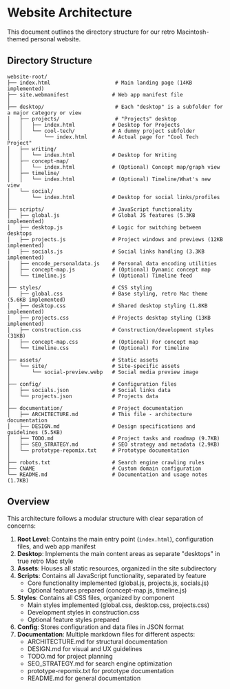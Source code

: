 # Website Architecture

This document outlines the directory structure for our retro Macintosh-themed personal website.

## Directory Structure

```text
website-root/
├── index.html                     # Main landing page (14KB implemented)
├── site.webmanifest              # Web app manifest file
│
├── desktop/                       # Each "desktop" is a subfolder for a major category or view
│   ├── projects/                  # "Projects" desktop
│   │   ├── index.html            # Desktop for Projects
│   │   └── cool-tech/            # A dummy project subfolder
│   │       └── index.html        # Actual page for "Cool Tech Project"
│   ├── writing/
│   │   └── index.html            # Desktop for Writing
│   ├── concept-map/
│   │   └── index.html            # (Optional) Concept map/graph view
│   ├── timeline/
│   │   └── index.html            # (Optional) Timeline/What's new view
│   └── social/
│       └── index.html            # Desktop for social links/profiles
│
├── scripts/                      # JavaScript functionality
│   ├── global.js                 # Global JS features (5.3KB implemented)
│   ├── desktop.js                # Logic for switching between desktops
│   ├── projects.js               # Project windows and previews (12KB implemented)
│   ├── socials.js                # Social links handling (3.3KB implemented)
│   ├── encode_personaldata.js    # Personal data encoding utilities
│   ├── concept-map.js            # (Optional) Dynamic concept map
│   └── timeline.js               # (Optional) Timeline feed
│
├── styles/                       # CSS styling
│   ├── global.css                # Base styling, retro Mac theme (5.6KB implemented)
│   ├── desktop.css               # Shared desktop styling (1.8KB implemented)
│   ├── projects.css              # Projects desktop styling (13KB implemented)
│   ├── construction.css          # Construction/development styles (31KB)
│   ├── concept-map.css           # (Optional) For concept map
│   └── timeline.css              # (Optional) For timeline
│
├── assets/                       # Static assets
│   └── site/                     # Site-specific assets
│       └── social-preview.webp   # Social media preview image
│
├── config/                       # Configuration files
│   ├── socials.json              # Social links data
│   └── projects.json             # Projects data
│
├── documentation/                # Project documentation
│   ├── ARCHITECTURE.md           # This file - architecture documentation
│   ├── DESIGN.md                 # Design specifications and guidelines (5.5KB)
│   ├── TODO.md                   # Project tasks and roadmap (9.7KB)
│   ├── SEO_STRATEGY.md           # SEO strategy and metadata (2.9KB)
│   └── prototype-repomix.txt     # Prototype documentation
│
├── robots.txt                    # Search engine crawling rules
├── CNAME                         # Custom domain configuration
└── README.md                     # Documentation and usage notes (1.7KB)
```

## Overview

This architecture follows a modular structure with clear separation of concerns:

1. **Root Level**: Contains the main entry point (`index.html`), configuration files, and web app manifest
2. **Desktop**: Implements the main content areas as separate "desktops" in true retro Mac style
3. **Assets**: Houses all static resources, organized in the site subdirectory
4. **Scripts**: Contains all JavaScript functionality, separated by feature
   - Core functionality implemented (global.js, projects.js, socials.js)
   - Optional features prepared (concept-map.js, timeline.js)
5. **Styles**: Contains all CSS files, organized by component
   - Main styles implemented (global.css, desktop.css, projects.css)
   - Development styles in construction.css
   - Optional feature styles prepared
6. **Config**: Stores configuration and data files in JSON format
7. **Documentation**: Multiple markdown files for different aspects:
   - ARCHITECTURE.md for structural documentation
   - DESIGN.md for visual and UX guidelines
   - TODO.md for project planning
   - SEO_STRATEGY.md for search engine optimization
   - prototype-repomix.txt for prototype documentation
   - README.md for general documentation 